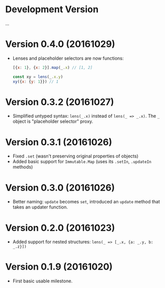 # Development Version

...

# Version 0.4.0 (20161029)

- Lenses and placeholder selectors are now functions:

  ```javascript
  [{x: 1}, {x: 2}].map(_.x) // [1, 2]

  const xy = lens(_.x.y)
  xy({x: {y: 1}}) // 1
  ```
  
# Version 0.3.2 (20161027)

- Simplified untyped syntax: `lens(_.x)` instead of `lens(_ => _.x)`. The `_` object is "placeholder selector" proxy.
 
# Version 0.3.1 (20161026)

- Fixed `.set` (wasn't preserving original properties of objects)
- Added basic support for `Immutable.Map` (uses its `.setIn`, `.updateIn` methods)
 
# Version 0.3.0 (20161026)

- Better naming: `update` becomes `set`, introduced an `update` method that takes an updater function.
 
# Version 0.2.0 (20161023)
  
- Added support for nested structures: `lens(_ => [_.x, {a: _.y, b: _.z}])`

# Version 0.1.9 (20161020)

- First basic usable milestone.